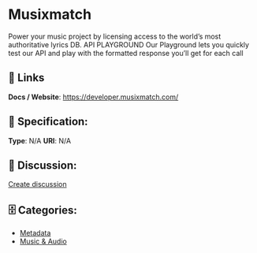 # Musixmatch


Power your music project by licensing access to the world’s most authoritative lyrics DB. API PLAYGROUND Our Playground lets you quickly test our API and play with the formatted response you’ll get for each call

##  🔗 Links
**Docs / Website**: https://developer.musixmatch.com/

## 🧬 Specification:
**Type**: N/A
**URI**: N/A

## 💬 Discussion:
[Create discussion](https://github.com/apis-list/apis-list/discussions/new)

## 🗄️ Categories:
- [Metadata](https://github.com/apis-list/apis-list#metadata)
- [Music & Audio](https://github.com/apis-list/apis-list#music--audio)










